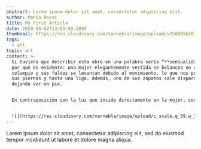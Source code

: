 ```yaml
---
abstract: Lorem ipsum dolor sit amet, consectetur adipiscing elit.
author: Mario Rossi
title: My First Article
date: 2020-05-02T13:03:50.289Z
thumbnail: https://res.cloudinary.com/varnebla/image/upload/v1588956207/whatsapp-image-2020-04-25-at-18.52.00_q56zh2_dgjznv.jpg
tags:
  - art
topic: art
content: >-
  Si tuviera que describir esta obra en una palabra sería “**sensualidad**“. El
  por qué es evidente: una mujer elegantemente vestida se balancea en un
  columpio y sus faldas se levantan debido al movimiento, lo que nos permite ver
  sus piernas y hasta una liga. Además, uno de sus zapatos sale disparado
  dejando ver un pie.


  En contraposición con la luz que incide directamente en la mujer, contrastan dos personajes masculinos. En las sombras de los árboles, sentado en un banco de piedra, un hombre de avanzada edad (como parece indicar su pelo blanco), controla el mecanismo de cuerdas que mueve el columpio de la mujer, seguramente su esposa. El personaje que cierra el grupo es un hombre aparentemente más joven, que está tumbado en primer término, mirando directamente a la mujer (y seguramente lo que hay bajo sus faldas). Este personaje ha sido interpretado como el amante, que se burla. Por tanto, **las tres figuras forman un triángulo,** tanto en el soporte plástico como en la vida real.


  ![](https://res.cloudinary.com/varnebla/image/upload/c_scale,q_59,w_721/v1588955091/whatsapp-image-2020-04-25-at-18.52.00_q56zh2.jpg)
---
```


Lorem ipsum dolor sit amet, consectetur adipiscing elit, sed do eiusmod tempor incididunt ut labore et dolore magna aliqua.
